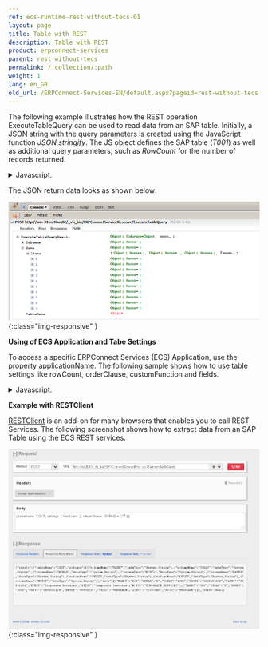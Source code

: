```yaml
---
ref: ecs-runtime-rest-without-tecs-01
layout: page
title: Table with REST
description: Table with REST
product: erpconnect-services
parent: rest-without-tecs
permalink: /:collection/:path
weight: 1
lang: en_GB
old_url: /ERPConnect-Services-EN/default.aspx?pageid=rest-without-tecs
---
```



The following example illustrates how the REST operation ExecuteTableQuery can be used to read data from an SAP table. Initially, a JSON string with the query parameters is created using the JavaScript function *JSON.stringify*. The JS object defines the SAP table (*T001*) as well as additional query parameters, such as *RowCount* for the number of records returned.



<details>
<summary>Javascript.</summary>
{% highlight javascript %}
var json = JSON.stringify({ tableName: 'T001', settings: { RowCount: 10 } }); 
$.ajax({ 
 url: '/_vti_bin/ERPConnectServiceRest.svc/ExecuteTableQuery', 
 type: 'POST', 
 data: json, 
 dataType: "json", 
 contentType: 'application/json; charset=utf-8', 
 success: function (data) {  
  if(!data.error){
   alert(data.result.rows.length);  
  }
  else{
   alert(data.error.message);
  }
 } 
});
{% endhighlight %}
</details>

The JSON return data looks as shown below:

![ECS-JSON-Output](/img/content/ECS-JSON-Output.png){:class="img-responsive" }

**Using of ECS Application and Tabe Settings**

To access a specific ERPConnect Services (ECS) Application, use the property applicationName.
The following sample shows how to use table settings like rowCount, orderClause, customFunction and fields.

<details>
<summary>Javascript.</summary>
{% highlight javascript %}
$(document).ready(function () {
           var json = JSON.stringify({
               applicationName: 'ECC',
               tableName: 'KNA1',
               settings: {
                   rowSkip:0,
                   rowCount: 100,
                   whereClause: "LAND1 = 'US'",
                   orderClause:'LAND1 DESC',
                   customfunction: 'Z_XTRACT_IS_TABLE',
                   useMultibyteExtraction: false,
                   fields: { items: ["KUNNR", "NAME1", "LAND1"] }
               }               
           });
 
           $.ajax({
               url: '/_vti_bin/ERPConnectServiceRest.svc/ExecuteTableQuery',
               type: 'POST',
               data: json,
               dataType: 'json',
               contentType: 'application/json; charset=utf-8',
               success: function (data) {
                   if (!data.error) {
                       alert('Rows No :' + data.result.rows.length);
                       //Sys.Debug.traceDump(data, 'data');
                   }
                   else {
                       alert("An error occured: " + data.error.type + ' ' + data.error.message
                                                                + ' ' + data.error.strackTrace);
                   }
               },
               error: function(data){
                   alert("An error occured: " + data.status + ' ' + data.statusText + ' ' + data.responseText);               
               }
           });
});
{% endhighlight %}
</details>


**Example with RESTClient**

[RESTClient](http://restclient.net/) is an add-on for many browsers that enables you to call REST Services. The following screenshot shows how to extract data from an SAP Table using the ECS REST services. 

![ECS-RESTClient-Table](/img/content/ECS-RESTClient-Table.png){:class="img-responsive" }